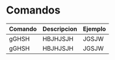 # Comandos
| Comando | Descripcion | Ejemplo |
| ------- | ------------ | -------- |
| gGHSH | HBJHJSJH | JGSJW |
| gGHSH | HBJHJSJH | JGSJW |
